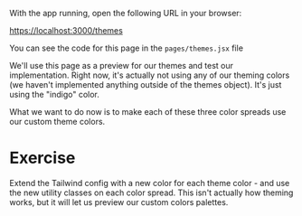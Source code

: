 With the app running, open the following URL in your browser:

[https://localhost:3000/themes](https://localhost:3000/themes)

You can see the code for this page in the `pages/themes.jsx` file

We'll use this page as a preview for our themes and test our implementation. Right now, it's actually not using any of our theming colors (we haven't implemented anything outside of the themes object). It's just using the "indigo" color.

What we want to do now is to make each of these three color spreads use our custom theme colors.

# Exercise

Extend the Tailwind config with a new color for each theme color - and use the new utility classes on each color spread. This isn't actually how theming works, but it will let us preview our custom colors palettes.
